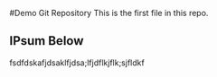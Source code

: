#Demo Git Repository
This is the first file in this repo.

## IPsum Below


fsdfdskafjdsaklfjdsa;lfjdflkjflk;sjfldkf